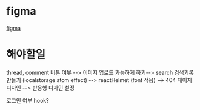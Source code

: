 
# figma
[figma](https://www.figma.com/file/VdqnJ2uhOuZA9jhywhxCsX/Like-Reddit?node-id=8-70&t=WSYYUJuWCmMMVJgE-0)

# 해야할일

thread, comment 버튼 여부 --> 이미지 업로드 가능하게 하기-->  search 검색기록 만들기 (localstorage atom effect) --> reactHelmet (font 적용) --> 404 페이지 디자인 --> 반응형 디자인 설정
   
로그인 여부 hook?